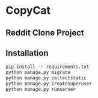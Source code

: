 # CopyCat

## Reddit Clone Project
## Installation

```bash
pip install -r requirements.txt
python manage.py migrate
python manage.py collectstatic
python manage.py createsuperuser
python manage.py runserver
```
